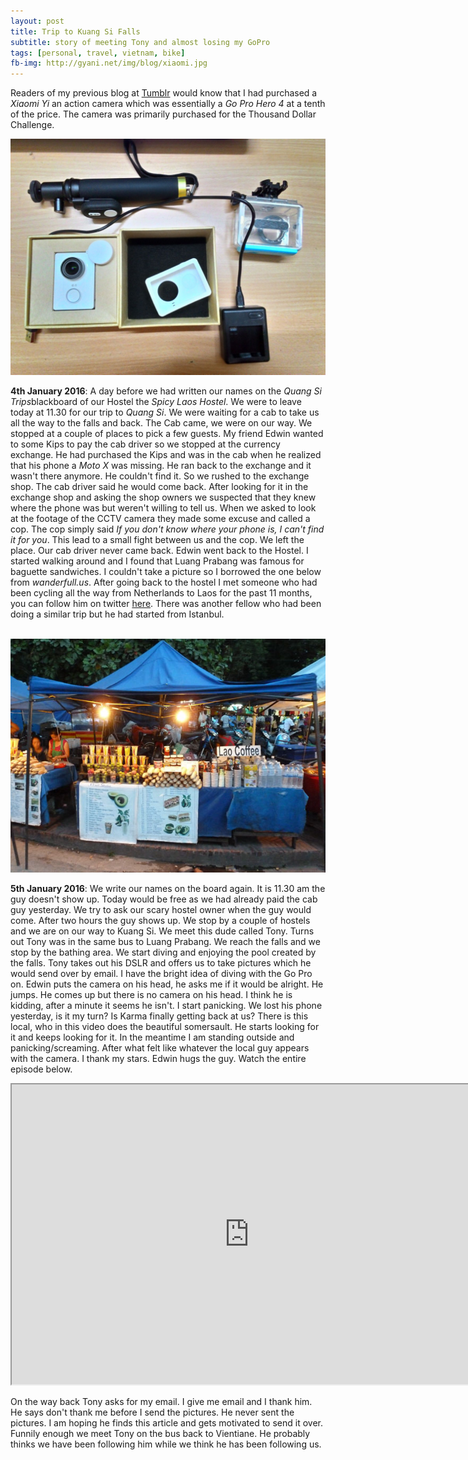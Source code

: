 ```yaml
---
layout: post
title: Trip to Kuang Si Falls
subtitle: story of meeting Tony and almost losing my GoPro
tags: [personal, travel, vietnam, bike]
fb-img: http://gyani.net/img/blog/xiaomi.jpg
---
```


Readers of my previous blog at [Tumblr](0x-gyani.tumblr.com) would know that I had purchased a *Xiaomi Yi* an action camera which was essentially a *Go Pro Hero 4* at a tenth of the price. The camera was primarily purchased for the Thousand Dollar Challenge.

![Xiaomi Yi](/img/blog/xiaomi.jpg)

**4th January 2016**: A day before we had written our names on the *Quang Si Trips*blackboard of our Hostel the *Spicy Laos Hostel*. We were to leave today at 11.30 for our trip to *Quang Si*. We were waiting for a cab to take us all the way to the falls and back. The Cab came, we were on our way. We stopped at a couple of places to pick a few guests. My friend Edwin wanted to some Kips to pay the cab driver so we stopped at the currency exchange. He had purchased the Kips and was in the cab when he realized that his phone a *Moto X* was missing. He ran back to the exchange and it wasn't there anymore. He couldn't find it. So we rushed to the exchange shop. The cab driver said he would come back. After looking for it in the exchange shop and asking the shop owners we suspected that they knew where the phone was but weren't willing to tell us. When we asked to look at the footage of the CCTV camera they made some excuse and called a cop. The cop simply said *If you don't know where your phone is, I can't find it for you*. This lead to a small fight between us and the cop. We left the place. Our cab driver never came back. Edwin went back to the Hostel. I started walking around and I found that Luang Prabang was famous for baguette sandwiches. I couldn't take a picture so I borrowed the one below from *wanderfull.us*. After going back to the hostel I met someone who had been cycling all the way from Netherlands to Laos for the past 11 months, you can follow him on twitter [here](https://twitter.com/cyclingclogs). There was another fellow who had been doing a similar trip but he had started from Istanbul.

&nbsp;&nbsp;&nbsp;&nbsp;&nbsp;&nbsp;&nbsp;&nbsp;&nbsp;&nbsp;&nbsp;&nbsp;&nbsp;&nbsp;&nbsp;![Luang Prabang Baguette Sandwiches](/img/blog/sandwiches.png)

**5th January 2016**: We write our names on the board again. It is 11.30 am the guy doesn't show up. Today would be free as we had already paid the cab guy yesterday. We try to ask our scary hostel owner when the guy would come. After two hours the guy shows up. We stop by a couple of hostels and we are on our way to Kuang Si. We meet this dude called Tony. Turns out Tony was in the same bus to Luang Prabang. We reach the falls and we stop by the bathing area. We start diving and enjoying the pool created by the falls. Tony takes out his DSLR and offers us to take pictures which he would send over by email. I have the bright idea of diving with the Go Pro on. Edwin puts the camera on his head, he asks me if it would be alright. He jumps. He comes up but there is no camera on his head. I think he is kidding, after a minute it seems he isn't. I start panicking. We lost his phone yesterday, is it my turn? Is Karma finally getting back at us? There is this local, who in this video does the beautiful somersault. He starts looking for it and keeps looking for it. In the meantime I am standing outside and panicking/screaming. After what felt like whatever the local guy appears with the camera. I thank my stars. Edwin hugs the guy. Watch the entire episode below.

<iframe width="760" height="480"
src="https://www.youtube.com/embed/swgkC3IEXRM">
</iframe>

On the way back Tony asks for my email. I give me email and I thank him. He says don't thank me before I send the pictures. He never sent the pictures.
I am hoping he finds this article and gets motivated to send it over. Funnily enough we meet Tony on the bus back to Vientiane. He probably thinks we have been following him while we think he has been following us.